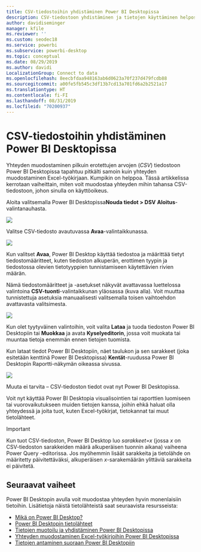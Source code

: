 ```yaml
---
title: CSV-tiedostoihin yhdistäminen Power BI Desktopissa
description: CSV-tiedostoon yhdistäminen ja tietojen käyttäminen helposti Power BI Desktopissa
author: davidiseminger
manager: kfile
ms.reviewer: ''
ms.custom: seodec18
ms.service: powerbi
ms.subservice: powerbi-desktop
ms.topic: conceptual
ms.date: 08/29/2019
ms.author: davidi
LocalizationGroup: Connect to data
ms.openlocfilehash: 8eecbfdaa948163ab6d0623a70f237d479fcdb88
ms.sourcegitcommit: a00fe5fb545c3df13b7cd13a701fd6a2b2521a17
ms.translationtype: HT
ms.contentlocale: fi-FI
ms.lasthandoff: 08/31/2019
ms.locfileid: "70200937"
---
```

# <a name="connect-to-csv-files-in-power-bi-desktop"></a>CSV-tiedostoihin yhdistäminen Power BI Desktopissa
Yhteyden muodostaminen pilkuin erotettujen arvojen (*CSV*) tiedostoon Power BI Desktopissa tapahtuu pitkälti samoin kuin yhteyden muodostaminen Excel-työkirjaan. Kumpikin on helppoa. Tässä artikkelissa kerrotaan vaiheittain, miten voit muodostaa yhteyden mihin tahansa CSV-tiedostoon, johon sinulla on käyttöoikeus.

Aloita valitsemalla Power BI Desktopissa**Nouda tiedot > DSV** **Aloitus**-valintanauhasta.

![](media/desktop-connect-csv/connect-to-csv_1.png)

Valitse CSV-tiedosto avautuvassa **Avaa**-valintaikkunassa.

![](media/desktop-connect-csv/connect-to-csv_2.png)

Kun valitset **Avaa**, Power BI Desktop käyttää tiedostoa ja määrittää tietyt tiedostomääritteet, kuten tiedoston alkuperän, erottimen tyypin ja tiedostossa olevien tietotyyppien tunnistamiseen käytettävien rivien määrän.

Nämä tiedostomääritteet ja -asetukset näkyvät avattavassa luettelossa valintoina **CSV-tuonti**-valintaikkunan yläosassa (kuva alla). Voit muuttaa tunnistettuja asetuksia manuaalisesti valitsemalla toisen vaihtoehdon avattavasta valitsimesta.

![](media/desktop-connect-csv/connect-to-csv_3.png)

Kun olet tyytyväinen valintoihin, voit valita **Lataa** ja tuoda tiedoston Power BI Desktopiin tai **Muokkaa** ja avata **Kyselyeditorin**, jossa voit muokata tai muuntaa tietoja enemmän ennen tietojen tuomista.

Kun lataat tiedot Power BI Desktopiin, näet taulukon ja sen sarakkeet (joka esitetään kenttinä Power BI Desktopissa) **Kentät**-ruudussa Power BI Desktopin Raportti-näkymän oikeassa sivussa.

![](media/desktop-connect-csv/connect-to-csv_4.png)

Muuta ei tarvita – CSV-tiedoston tiedot ovat nyt Power BI Desktopissa.

Voit nyt käyttää Power BI Desktopia visualisointien tai raporttien luomiseen tai vuorovaikutukseen muiden tietojen kanssa, joihin ehkä haluat olla yhteydessä ja joita tuot, kuten Excel-työkirjat, tietokannat tai muut tietolähteet.

> [!IMPORTANT]
> Kun tuot CSV-tiedoston, Power BI Desktop luo *sarakkeet=x* (jossa *x* on CSV-tiedoston sarakkeiden määrä alkuperäisen tuonnin aikana) vaiheena Power Query -editorissa. Jos myöhemmin lisäät sarakkeita ja tietolähde on määritetty päivitettäväksi, alkuperäisen *x*-sarakemäärän ylittäviä sarakkeita ei päivitetä. 


## <a name="next-steps"></a>Seuraavat vaiheet
Power BI Desktopin avulla voit muodostaa yhteyden hyvin monenlaisiin tietoihin. Lisätietoja näistä tietolähteistä saat seuraavista resursseista:

* [Mikä on Power BI Desktop?](desktop-what-is-desktop.md)
* [Power BI Desktopin tietolähteet](desktop-data-sources.md)
* [Tietojen muotoilu ja yhdistäminen Power BI Desktopissa](desktop-shape-and-combine-data.md)
* [Yhteyden muodostaminen Excel-työkirjoihin Power BI Desktopissa](desktop-connect-excel.md)   
* [Tietojen antaminen suoraan Power BI Desktopiin](desktop-enter-data-directly-into-desktop.md)   

